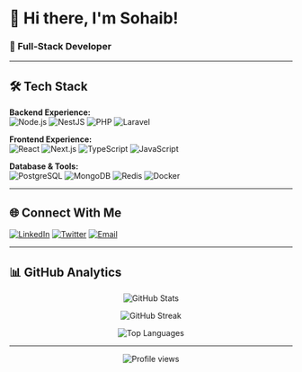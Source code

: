<!--
**Ksohaib16/ksohaib16** is a ✨ _special_ ✨ repository because its `README.md` (this file) appears on your GitHub profile.

Here are some ideas to get you started:

- 🔭 I’m currently working on ..
- 🌱 I’m currently learning ...
- 👯 I’m looking to collaborate on ...
- 🤔 I’m looking for help with ...
- 💬 Ask me about ...
- 📫 How to reach me: ...
- 😄 Pronouns: ...
- ⚡ Fun fact: ...
-->

# 👋 Hi there, I'm Sohaib!

### 🚀 Full-Stack Developer
---

## 🛠️ Tech Stack

**Backend Experience:**  
![Node.js](https://img.shields.io/badge/Node.js-43853D?style=for-the-badge&logo=node.js&logoColor=white)
![NestJS](https://img.shields.io/badge/NestJS-E0234E?style=for-the-badge&logo=nestjs&logoColor=white)
![PHP](https://img.shields.io/badge/PHP-777BB4?style=for-the-badge&logo=php&logoColor=white)
![Laravel](https://img.shields.io/badge/Laravel-FF2D20?style=for-the-badge&logo=laravel&logoColor=white)

**Frontend Experience:**  
![React](https://img.shields.io/badge/React-20232A?style=for-the-badge&logo=react&logoColor=61DAFB)
![Next.js](https://img.shields.io/badge/Next.js-000000?style=for-the-badge&logo=next.js&logoColor=white)
![TypeScript](https://img.shields.io/badge/TypeScript-007ACC?style=for-the-badge&logo=typescript&logoColor=white)
![JavaScript](https://img.shields.io/badge/JavaScript-F7DF1E?style=for-the-badge&logo=javascript&logoColor=black)

**Database & Tools:**  
![PostgreSQL](https://img.shields.io/badge/PostgreSQL-316192?style=for-the-badge&logo=postgresql&logoColor=white)
![MongoDB](https://img.shields.io/badge/MongoDB-4EA94B?style=for-the-badge&logo=mongodb&logoColor=white)
![Redis](https://img.shields.io/badge/Redis-DC382D?style=for-the-badge&logo=redis&logoColor=white)
![Docker](https://img.shields.io/badge/Docker-2496ED?style=for-the-badge&logo=docker&logoColor=white)

---

## 🌐 Connect With Me

[![LinkedIn](https://img.shields.io/badge/LinkedIn-0077B5?style=for-the-badge&logo=linkedin&logoColor=white)](https://linkedin.com/in/hiajayy)
[![Twitter](https://img.shields.io/badge/Twitter-1DA1F2?style=for-the-badge&logo=twitter&logoColor=white)](https://x.com/hiajayy)
[![Email](https://img.shields.io/badge/Email-D14836?style=for-the-badge&logo=gmail&logoColor=white)](mailto:YoSohaibk@gmail.com)

---

## 📊 GitHub Analytics

<div align="center">

![GitHub Stats](https://github-readme-stats.vercel.app/api?username=ksohaib16&theme=tokyonight&hide_border=true&include_all_commits=true&count_private=true)

![GitHub Streak](https://github-readme-streak-stats.herokuapp.com/?user=ksohaib16&theme=tokyonight&hide_border=true)

![Top Languages](https://github-readme-stats.vercel.app/api/top-langs/?username=ksohaib16&theme=tokyonight&hide_border=true&include_all_commits=true&count_private=true&layout=compact)

</div>

---

<div align="center">
  <img src="https://komarev.com/ghpvc/?username=ksohaib16&label=Profile%20views&color=0e75b6&style=flat" alt="Profile views" />
</div>
